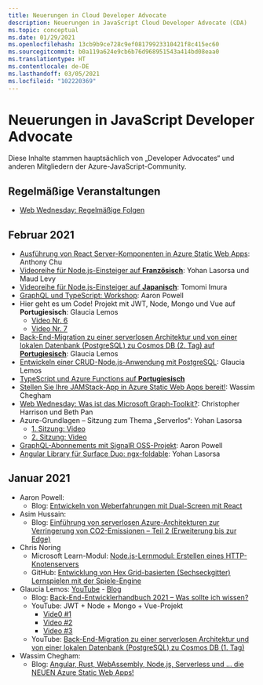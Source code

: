 ```yaml
---
title: Neuerungen in Cloud Developer Advocate
description: Neuerungen in JavaScript Cloud Developer Advocate (CDA)
ms.topic: conceptual
ms.date: 01/29/2021
ms.openlocfilehash: 13cb9b9ce728c9ef08179923310421f8c415ec60
ms.sourcegitcommit: b0a119a624e9cb6b76d968951543a414bd08eaa0
ms.translationtype: HT
ms.contentlocale: de-DE
ms.lasthandoff: 03/05/2021
ms.locfileid: "102220369"
---
```

# <a name="whats-new-with-javascript-developer-advocates"></a>Neuerungen in JavaScript Developer Advocate

Diese Inhalte stammen hauptsächlich von „Developer Advocates“ und anderen Mitgliedern der Azure-JavaScript-Community. 

## <a name="reoccurring-events"></a>Regelmäßige Veranstaltungen 

* [Web Wednesday: Regelmäßige Folgen](https://channel9.msdn.com/Shows/Web-Wednesday/)

## <a name="2021-february"></a>Februar 2021

* [Ausführung von React Server-Komponenten in Azure Static Web Apps](https://react-notes.anthonychu.com/): Anthony Chu  
* [Videoreihe für Node.js-Einsteiger auf **Französisch**](https://www.youtube.com/watch?v=cPBzDqwMFFg&list=PLbl2SbVIi-Wo0EkNoLEnx4BE_xm4SsSRj&index=1): Yohan Lasorsa und Maud Levy
* [Videoreihe für Node.js-Einsteiger auf **Japanisch**](https://www.youtube.com/playlist?list=PLQEKit6tfVVKkp0ELOyKey_v7I89mxYZI): Tomomi Imura
* [GraphQL und TypeScript: Workshop](https://github.com/aaronpowell/graphql-typescript-workshop): Aaron Powell
* Hier geht es um Code! Projekt mit JWT, Node, Mongo und Vue auf **Portugiesisch**: Glaucia Lemos
    * [Video Nr. 6](https://youtu.be/_-3DWpuXXvU)
    * [Video Nr. 7](https://youtu.be/OckHsZPIRrQ)
* [Back-End-Migration zu einer serverlosen Architektur und von einer lokalen Datenbank (PostgreSQL) zu Cosmos DB (2. Tag) auf **Portugiesisch**](https://youtu.be/lUH5gzKq1YA): Glaucia Lemos
* [Entwickeln einer CRUD-Node.js-Anwendung mit PostgreSQL](https://dev.to/glaucia86/developing-a-crud-node-js-application-with-postgresql-4c9o): Glaucia Lemos
* [TypeScript und Azure Functions auf **Portugiesisch**](https://www.youtube.com/watch?v=J9OoXt1dvm8&t=2772s)
* [Stellen Sie Ihre JAMStack-App in Azure Static Web Apps bereit!](https://www.youtube.com/watch?v=I2Tg2MO-RP8&feature=youtu.be): Wassim Chegham
* [Web Wednesday: Was ist das Microsoft Graph-Toolkit?](https://channel9.msdn.com/Shows/Web-Wednesday/What-is-Microsoft-Graph-Toolkit): Christopher Harrison und Beth Pan
* Azure-Grundlagen – Sitzung zum Thema „Serverlos“: Yohan Lasorsa
    * [1. Sitzung: Video](https://www.youtube.com/watch?v=JIE_K_j-wGk)
    * [2. Sitzung: Video](https://www.youtube.com/watch?v=iiem4ajj6EQ)
* [GraphQL-Abonnements mit SignalR OSS-Projekt](https://github.com/aaronpowell/graphql-azure-subscriptions): Aaron Powell
* [Angular Library für Surface Duo: ngx-foldable](https://github.com/sinedied/ngx-foldable): Yohan Lasorsa

## <a name="2021-january"></a>Januar 2021

* Aaron Powell: 
    * Blog: [Entwickeln von Weberfahrungen mit Dual-Screen mit React](https://devblogs.microsoft.com/surface-duo/dual-screen-react-web/)
* Asim Hussain: 
    * Blog: [Einführung von serverlosen Azure-Architekturen zur Verringerung von CO2-Emissionen – Teil 2 (Erweiterung bis zur Edge)](https://aka.ms/adopting-azure-serverless?WT.mc_id=green-12146-cxa)
* Chris Noring
    * Microsoft Learn-Modul: [Node.js-Lernmodul: Erstellen eines HTTP-Knotenservers](/learn/modules/build-web-api-nodejs-express/)
    * GitHub: [Entwicklung von Hex Grid-basierten (Sechseckgitter) Lernspielen mit der Spiele-Engine](https://github.com/softchris/hex-game)
* Glaucia Lemos: [YouTube](https://www.youtube.com/channel/UC2Qzw5aqCBk_z0lWJnumWQQ) - [Blog](https://dev.to/glaucia86)
    * Blog: [Back-End-Entwicklerhandbuch 2021 – Was sollte ich wissen?](https://dev.to/glaucia86/guia-para-pessoas-desenvolvedoras-back-end-2021-o-que-eu-preciso-saber-10c6)
    * YouTube: JWT + Node + Mongo + Vue-Projekt
        * [Vide0 #1](https://youtu.be/JmUSx5wXU68)
        * [Video #2](https://youtu.be/Vr-UMoAv8pk)
        * [Video #3](https://youtu.be/6u4aM2eT-gg)
    * YouTube: [Back-End-Migration zu einer serverlosen Architektur und von einer lokalen Datenbank (PostgreSQL) zu Cosmos DB (1. Tag)](https://youtu.be/nVbU9BlF5hs)
* Wassim Chegham:
    * Blog: [Angular, Rust, WebAssembly, Node.js, Serverless und ... die NEUEN Azure Static Web Apps!](https://dev.to/azure/angular-rust-webassembly-node-js-serverless-and-the-new-azure-static-web-apps-cnb)
